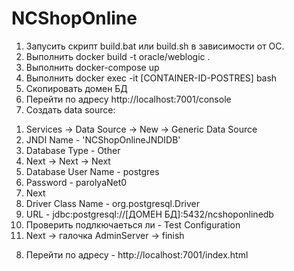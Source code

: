 # NCShopOnline
1. Запусить скрипт build.bat или build.sh в зависимости от ОС.
2. Выполнить docker build -t oracle/weblogic .
3. Выполнить docker-compose up
4. Выполнить docker exec -it [CONTAINER-ID-POSTRES] bash
5. Скопировать домен БД 
6. Перейти по адресу http://localhost:7001/console
7. Создать data source: 
  1) Services -> Data Source -> New -> Generic Data Source
  2) JNDI Name - 'NCShopOnlineJNDIDB'
  3) Database Type - Other
  4) Next -> Next -> Next
  5) Database User Name - postgres
  6) Password - parolyaNet0
  7) Next
  8) Driver Class Name - org.postgresql.Driver
  9) URL - jdbc:postgresql://[ДОМЕН БД]:5432/ncshoponlinedb
  10) Проверить подлкючаеться ли - Test Configuration
  11) Next -> галочка AdminServer -> finish
8. Перейти по адресу - http://localhost:7001/index.html
